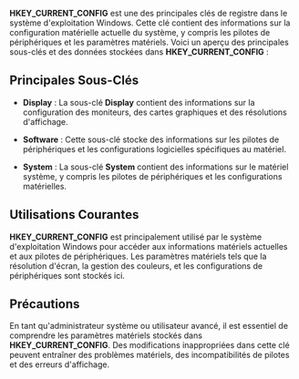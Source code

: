 
**HKEY_CURRENT_CONFIG** est une des principales clés de registre dans le système d'exploitation Windows. Cette clé contient des informations sur la configuration matérielle actuelle du système, y compris les pilotes de périphériques et les paramètres matériels. Voici un aperçu des principales sous-clés et des données stockées dans **HKEY_CURRENT_CONFIG** :

## Principales Sous-Clés

- **Display** : La sous-clé **Display** contient des informations sur la configuration des moniteurs, des cartes graphiques et des résolutions d'affichage.

- **Software** : Cette sous-clé stocke des informations sur les pilotes de périphériques et les configurations logicielles spécifiques au matériel.

- **System** : La sous-clé **System** contient des informations sur le matériel système, y compris les pilotes de périphériques et les configurations matérielles.

## Utilisations Courantes

**HKEY_CURRENT_CONFIG** est principalement utilisé par le système d'exploitation Windows pour accéder aux informations matériels actuelles et aux pilotes de périphériques. Les paramètres matériels tels que la résolution d'écran, la gestion des couleurs, et les configurations de périphériques sont stockés ici.

## Précautions

En tant qu'administrateur système ou utilisateur avancé, il est essentiel de comprendre les paramètres matériels stockés dans **HKEY_CURRENT_CONFIG**. Des modifications inappropriées dans cette clé peuvent entraîner des problèmes matériels, des incompatibilités de pilotes et des erreurs d'affichage.

